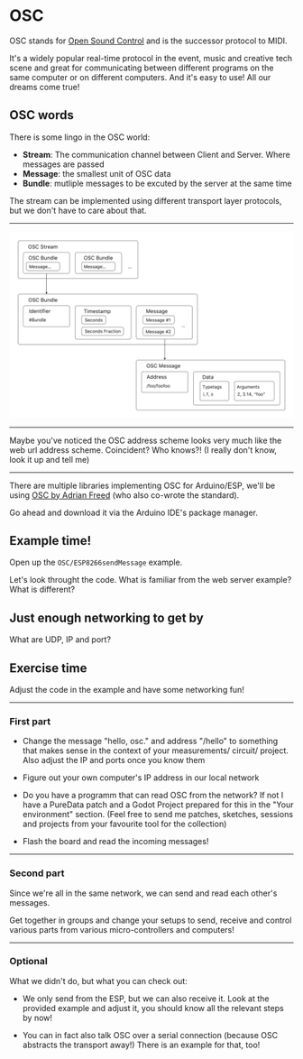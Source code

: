 # OSC

OSC stands for [Open Sound Control](https://en.wikipedia.org/wiki/Open_Sound_Control) and is the successor protocol to MIDI.

It's a widely popular real-time protocol in the event, music and creative tech scene and great for communicating between different programs on the same computer or on different computers. And it's easy to use! All our dreams come true!

## OSC words

There is some lingo in  the OSC world:

- **Stream**: The communication channel between Client and Server. Where messages are passed
- **Message**: the smallest unit of OSC data
- **Bundle**: mutliple messages to be excuted by the server at the same time

The stream can be implemented using different transport layer protocols, but we don't have to care about that.

---

![osc format diagram](../assets/osc-format-1024x670.png)

---

Maybe you've noticed the OSC address scheme looks very much like the web url address scheme. Coincident? Who knows?! (I really don't know, look it up and tell me)


---

There are multiple libraries implementing OSC for Arduino/ESP, we'll be using [OSC by Adrian Freed](https://github.com/CNMAT/OSC) (who also co-wrote the standard).

Go ahead and download it via the Arduino IDE's package manager.

## Example time!

Open up the `OSC/ESP8266sendMessage` example.

Let's look throught the code. What is familiar from the web server example? What is different?

## Just enough networking to get by

What are UDP, IP and port?


## Exercise time

Adjust the code in the example and have some networking fun!

---

### First part

- Change the message "hello, osc." and address "/hello" to something that makes sense in the context of your measurements/ circuit/ project. Also adjust the IP and ports once you know them

- Figure out your own computer's IP address in our local network

- Do you have a programm that can read OSC from the network? If not I have a PureData patch and a Godot Project prepared for this in the "Your environment" section. (Feel free to send me patches, sketches, sessions and projects from your favourite tool for the collection)

- Flash the board and read the incoming messages!

---

### Second part

Since we're all in the same network, we can send and read each other's messages.

Get together in groups and change your setups to send, receive and control various parts from various micro-controllers and computers!

---

### Optional

What we didn't do, but what you can check out:

- We only send from the ESP, but we can also receive it. Look at the provided example and adjust it, you should know all the relevant steps by now!

- You can in fact also talk OSC over a serial connection (because OSC abstracts the transport away!) There is an example for that, too!
